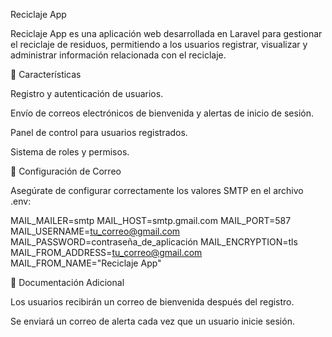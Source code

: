 Reciclaje App

Reciclaje App es una aplicación web desarrollada en Laravel para gestionar el reciclaje de residuos, permitiendo a los usuarios registrar, visualizar y administrar información relacionada con el reciclaje.

🚀 Características

Registro y autenticación de usuarios.

Envío de correos electrónicos de bienvenida y alertas de inicio de sesión.

Panel de control para usuarios registrados.

Sistema de roles y permisos.



📧 Configuración de Correo

Asegúrate de configurar correctamente los valores SMTP en el archivo .env:

MAIL_MAILER=smtp
MAIL_HOST=smtp.gmail.com
MAIL_PORT=587
MAIL_USERNAME=tu_correo@gmail.com
MAIL_PASSWORD=contraseña_de_aplicación
MAIL_ENCRYPTION=tls
MAIL_FROM_ADDRESS=tu_correo@gmail.com
MAIL_FROM_NAME="Reciclaje App"

📝 Documentación Adicional

Los usuarios recibirán un correo de bienvenida después del registro.

Se enviará un correo de alerta cada vez que un usuario inicie sesión.

